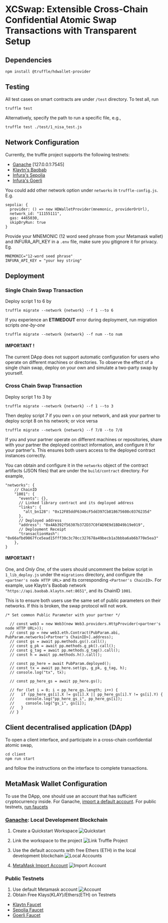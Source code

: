 # XCSwap: Extensible Cross-Chain Confidential Atomic Swap Transactions with Transparent Setup

## Dependencies
```
npm install @truffle/hdwallet-provider
```
## Testing
All test cases on smart contracts are under `/test` directory. To test all, run
```
truffle test
```
Alternatively, specify the path to run a specific file, e.g.,
```
truffle test ./test/1_nisa_test.js
```

## Network Configuration
Currently, the truffle project supports the following testnets:
- [Ganache](https://trufflesuite.com/ganache/) [127.0.0.1:7545]
- [Klaytn's Baobab](https://chainlist.org/chain/1001)
- [Infura's Sepolia](https://docs.infura.io/networks/ethereum/how-to/choose-a-network)
- [Infura's Goerli](https://docs.infura.io/networks/ethereum/how-to/choose-a-network)

You could add other network option under `networks` in `truffle-config.js`.
E.g.
```
sepolia: {
  provider: () => new HDWalletProvider(mnemonic, providerOrUrl),
  network_id: "11155111",
  gas: 4465030,
  skipDryRun: true
}
```
Provide your MNEMONIC (12 word seed phrase from your Metamask wallet) and INFURA_API_KEY in a `.env` file, make sure you gitignore it for privacy.
Eg.
```
MNEMONIC="12-word seed phrase"
INFURA_API_KEY = "your key string"
```

## Deployment

### Single Chain Swap Transaction
Deploy script 1 to 6 by
```
truffle migrate --network {network} --f 1 --to 6
```
If you experience an **ETIMEDOUT** error during deployment, run migration scripts *one-by-one* 
```
truffle migrate --network {network} --f num --to num
```

#### IMPORTANT !

The current DApp does not support automatic configuration for users who operate on different machines or directories. To observe the effect of a single chain swap, deploy on your own and simulate a two-party swap by yourself.

### Cross Chain Swap Transaction

Deploy script 1 to 3 by
```
truffle migrate --network {network} --f 1 --to 3
```

Then deploy script 7 if you own `x` on your network, and ask your partner to deploy script 8 on his network; or vice versa
```
truffle migrate --network {network} --f 7/8 --to 7/8
```

If you and your partner operate on different machines or repositories, share with your partner the deployed contract information, and configure it for your partner's. This ensures both users access to the deployed contract instances correctly. 

You can obtain and configure it in the `networks` object of the contract artifacts (JSON files) that are under the `build/contract` directory. For example,
```
"networks": {
    // ChainID
    "1001": { 
      "events": {},
      // Linked library contract and its deployed address
      "links": { 
        "alt_bn128": "0x12F85ddF6346cF5dd397Cb818675608c0376235d"
      },
      // Deployed address
      "address": "0x4Ab392f56307b372D37C0fAD9E9d1BD49b19e019", 
      // Deployment Receipt
      "transactionHash": "0x66afbd9067fce5ead15fff30c3c70cc327678a49becb1a3bbba6ab6b770e5ea3"
    },
}
```



#### IMPORTANT !
One, and *Only One*, of the users should uncomment the below script in `1_lib_deploy.js` under the `migrations` directory, and configure the `<partner's node HTTP URL>` and its corresponding `<Partner's ChainID>`. For example, use Klaytn's Baobab network `"https://api.baobab.klaytn.net:8651"`, and its ChainID `1001`. 

This is to ensure both users use the same set of public parameters on their networks. If this is broken, the swap protocol will not work.

```
/* Set common Public Parameter with your partner */

  // const web3 = new Web3(new Web3.providers.HttpProvider(<partner's node HTTP URL>));
  // const pp = new web3.eth.Contract(PubParam.abi, PubParam.networks[<Partner's ChainID>].address);
  // const gs = await pp.methods.gs().call();
  // const g_pk = await pp.methods.g_pk().call();
  // const g_tag = await pp.methods.g_tag().call();
  // const h = await pp.methods.h().call();

  // const pp_here = await PubParam.deployed();
  // const tx = await pp_here.set(gs, g_pk, g_tag, h);
  // console.log("tx", tx);

  // const pp_here_gs = await pp_here.gs();

  // for (let i = 0; i < pp_here_gs.length; i++) {
  //   if (pp_here_gs[i].X != gs[i].X || pp_here_gs[i].Y != gs[i].Y) {
  //     console.log("pp_here_gs_i", pp_here_gs[i]);
  //     console.log("gs_i", gs[i]);
  //   }
  // }

```

## Client decentralised application (DApp)
To open a client interface, and participate in a cross-chain confidential atomic swap,
```
cd client
npm run start
```
and follow the instructions on the interface to complete transactions.

## MetaMask Wallet Configuration
To use the DApp, one should use an account that has sufficient cryptocurrency inside. For Ganache, [import a default account](#ganache). For public testnets, [run faucets](#testnets) 

### [Ganache](https://trufflesuite.com/ganache/): Local Development Blockchain
1. Create a Quickstart Workspace
![Quickstart](https://trufflesuite.com/img/docs/ganache/v2-shared-seese/project-listed.png)

2. Link the workspace to the project
![Link Truffle Project](https://trufflesuite.com/img/docs/ganache/ganache-home-empty.png)

3. Use the default accounts with free Ethers (ETH) in the local development blockchain
![Local Accounts](https://trufflesuite.com/img/docs/ganache/ganache-accounts.png)

4. [MetaMask Import Account](https://support.metamask.io/hc/en-us/articles/360015489331-How-to-import-an-account)  <a id="ganache"></a>
![Import Account](https://support.metamask.io/hc/article_attachments/17096511483163)


### Public Testnets <a id="testnets"></a>
1. Use default Metamask account
![Account](https://support.metamask.io/hc/article_attachments/16915535683355)
2. Obtain Free Klays(KLAY)/Ethers(ETH) on Testnets
- [Klaytn Faucet](https://baobab.wallet.klaytn.foundation/faucet)
- [Sepolia Faucet](https://sepoliafaucet.com/)
- [Goerli Faucet](https://goerlifaucet.com/)

